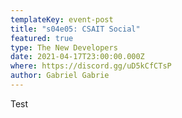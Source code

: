 ```yaml
---
templateKey: event-post
title: "s04e05: CSAIT Social"
featured: true
type: The New Developers
date: 2021-04-17T23:00:00.000Z
where: https://discord.gg/uD5kCfCTsP
author: Gabriel Gabrie
---
```

Test